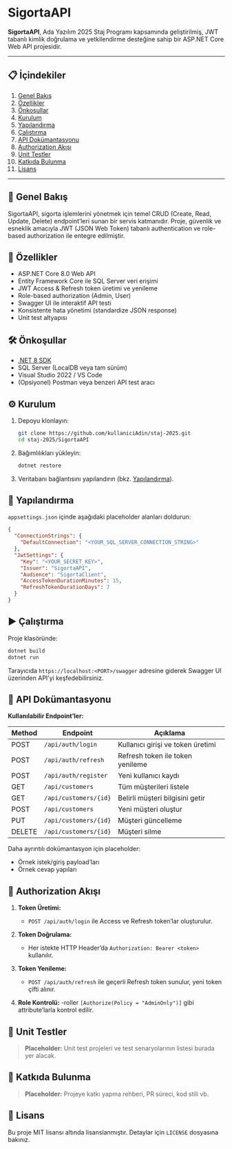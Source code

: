 # SigortaAPI

**SigortaAPI**, Ada Yazılım 2025 Staj Programı kapsamında geliştirilmiş, JWT tabanlı kimlik doğrulama ve yetkilendirme desteğine sahip bir ASP.NET Core Web API projesidir.

---

## 📋 İçindekiler

1. [Genel Bakış](#genel-bakış)
2. [Özellikler](#özellikler)
3. [Önkoşullar](#önkoşullar)
4. [Kurulum](#kurulum)
5. [Yapılandırma](#yapılandırma)
6. [Çalıştırma](#çalıştırma)
7. [API Dokümantasyonu](#api-dokümantasyonu)
8. [Authorization Akışı](#authorization-akışı)
9. [Unit Testler](#unit-testler)
10. [Katkıda Bulunma](#katkıda-bulunma)
11. [Lisans](#lisans)

---

## 🎯 Genel Bakış

SigortaAPI, sigorta işlemlerini yönetmek için temel CRUD (Create, Read, Update, Delete) endpoint’leri sunan bir servis katmanıdır. Proje, güvenlik ve esneklik amacıyla JWT (JSON Web Token) tabanlı authentication ve role-based authorization ile entegre edilmiştir.

## 🚀 Özellikler

* ASP.NET Core 8.0 Web API
* Entity Framework Core ile SQL Server veri erişimi
* JWT Access & Refresh token üretimi ve yenileme
* Role-based authorization (Admin, User)
* Swagger UI ile interaktif API testi
* Konsistente hata yönetimi (standardize JSON response)
* Unit test altyapısı

## 🛠️ Önkoşullar

* [.NET 8 SDK](https://dotnet.microsoft.com/download)
* SQL Server (LocalDB veya tam sürüm)
* Visual Studio 2022 / VS Code
* (Opsiyonel) Postman veya benzeri API test aracı

## ⚙️ Kurulum

1. Depoyu klonlayın:

   ```bash
   git clone https://github.com/kullaniciAdin/staj-2025.git
   cd staj-2025/SigortaAPI
   ```
2. Bağımlılıkları yükleyin:

   ```bash
   dotnet restore
   ```
3. Veritabanı bağlantısını yapılandırın (bkz. [Yapılandırma](#yapılandırma)).

## 🔧 Yapılandırma

`appsettings.json` içinde aşağıdaki placeholder alanları doldurun:

```json
{
  "ConnectionStrings": {
    "DefaultConnection": "<YOUR_SQL_SERVER_CONNECTION_STRING>"
  },
  "JwtSettings": {
    "Key": "<YOUR_SECRET_KEY>",
    "Issuer": "SigortaAPI",
    "Audience": "SigortaClient",
    "AccessTokenDurationMinutes": 15,
    "RefreshTokenDurationDays": 7
  }
}
```

## ▶️ Çalıştırma

Proje klasöründe:

```bash
dotnet build
dotnet run
```

Tarayıcıda `https://localhost:<PORT>/swagger` adresine giderek Swagger UI üzerinden API’yi keşfedebilirsiniz.

## 📑 API Dokümantasyonu

**Kullanılabilir Endpoint’ler:**

| Method | Endpoint              | Açıklama                          |
| ------ | --------------------- | --------------------------------- |
| POST   | `/api/auth/login`     | Kullanıcı girişi ve token üretimi |
| POST   | `/api/auth/refresh`   | Refresh token ile token yenileme  |
| POST   | `/api/auth/register`  | Yeni kullanıcı kaydı              |
| GET    | `/api/customers`      | Tüm müşterileri listele           |
| GET    | `/api/customers/{id}` | Belirli müşteri bilgisini getir   |
| POST   | `/api/customers`      | Yeni müşteri oluştur              |
| PUT    | `/api/customers/{id}` | Müşteri güncelleme                |
| DELETE | `/api/customers/{id}` | Müşteri silme                     |

Daha ayrıntılı dokümantasyon için placeholder:

* Örnek istek/giriş payload’ları
* Örnek cevap yapıları

## 🔐 Authorization Akışı

1. **Token Üretimi:**

   * `POST /api/auth/login` ile Access ve Refresh token’lar oluşturulur.
2. **Token Doğrulama:**

   * Her istekte HTTP Header’da `Authorization: Bearer <token>` kullanılır.
3. **Token Yenileme:**

   * `POST /api/auth/refresh` ile geçerli Refresh token sunulur, yeni token çifti alınır.
4. **Role Kontrolü:**
   -roller `[Authorize(Policy = "AdminOnly")]` gibi attribute’larla kontrol edilir.

## 🧪 Unit Testler

> **Placeholder:** Unit test projeleri ve test senaryolarının listesi burada yer alacak.

## 🤝 Katkıda Bulunma

> **Placeholder:** Projeye katkı yapma rehberi, PR süreci, kod stili vb.

## 📜 Lisans

Bu proje MIT lisansı altında lisanslanmıştır. Detaylar için `LICENSE` dosyasına bakınız.
